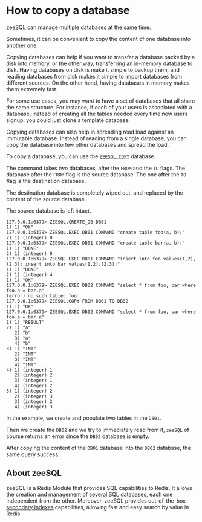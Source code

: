 # How to copy a database

zeeSQL can manage multiple databases at the same time.

Sometimes, it can be convenient to copy the content of one database into another one.

Copying databases can help if you want to transfer a database backed by a disk into memory, or the other way, transferring an in-memory database to disk.
Having databases on disk is make it simple to backup them, and reading databases from disk makes it simple to import databases from different sources.
On the other hand, having databases in memory makes them extremely fast.

For some use cases, you may want to have a set of databases that all share the same structure.
For instance, if each of your users is associated with a database, instead of creating all the tables needed every time new users signup, you could just clone a template database.

Copying databases can also help in spreading read load against an immutable database.
Instead of reading from a single database, you can copy the database into few other databases and spread the load.

To copy a database, you can use the [`ZEESQL.COPY`](../references.md) database.

The command takes two databases, after the `FROM` and the `TO` flags.
The database after the `FROM` flag is the source database.
The one after the `TO` flag is the destination database.

The destination database is completely wiped out, and replaced by the content of the source database.

The source database is left intact.


```
127.0.0.1:6379> ZEESQL.CREATE_DB DB01
1) 1) "OK"
127.0.0.1:6379> ZEESQL.EXEC DB01 COMMAND "create table foo(a, b);"
2) 1) (integer) 0
127.0.0.1:6379> ZEESQL.EXEC DB01 COMMAND "create table bar(a, b);"
1) 1) "DONE"
2) 1) (integer) 0
127.0.0.1:6379> ZEESQL.EXEC DB01 COMMAND "insert into foo values(1,2),(2,3); insert into bar values(1,2),(2,3);"
1) 1) "DONE"
2) 1) (integer) 4
1) 1) "OK"
127.0.0.1:6379> ZEESQL.EXEC DB02 COMMAND "select * from foo, bar where foo.a = bar.a"
(error) no such table: foo
127.0.0.1:6379> ZEESQL.COPY FROM DB01 TO DB02
1) 1) "OK"
127.0.0.1:6379> ZEESQL.EXEC DB02 COMMAND "select * from foo, bar where foo.a = bar.a"
1) 1) "RESULT"
2) 1) "a"
   2) "b"
   3) "a"
   4) "b"
3) 1) "INT"
   2) "INT"
   3) "INT"
   4) "INT"
4) 1) (integer) 1
   2) (integer) 2
   3) (integer) 1
   4) (integer) 2
5) 1) (integer) 2
   2) (integer) 3
   3) (integer) 2
   4) (integer) 3
```

In the example, we create and populate two tables in the `DB01`.

Then we create the `DB02` and we try to immediately read from it, `zeeSQL` of course returns an error since the `DB02` database is empty.

After copying the content of the `DB01` database into the `DB02` database, the same query success.

## About zeeSQL

zeeSQL is a Redis Module that provides SQL capabilities to Redis. It allows the creation and management of several SQL databases, each one independent from the other. Moreover, zeeSQL provides out-of-the-box [secondary indexes](../secondary-indexes.md) capabilities, allowing fast and easy search by value in Redis.


